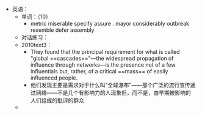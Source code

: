 - 英语：
	- 单词：（10）
		- metric
		  miserable
		  specify
		  assure .
		  mayor
		  considerably
		  outbreak
		  resemble
		  defer
		  assembly
	- 对话练习：
	- 2010text3：
		- They found that the principal requirement for what is called "global ==cascades=="—the widespread propagation of influence through networks—is the presence not of a few influentials but, rather, of a critical ==mass== of easily influenced people.
		- 他们发现主要是需求对于什么叫“全球瀑布”——那个广泛的流行宣传通过网络——不是几个有影响力的人现象但，而不是，由早期被影响的人们组成的批评的群众
	-